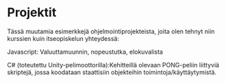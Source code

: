 # Projektit

Tässä muutamia esimerkkejä ohjelmointiprojekteista, joita olen tehnyt niin kurssien kuin itseopiskelun yhteydessä:

Javascript: Valuuttamuunnin, nopeustutka, elokuvalista
    
C# (toteutettu Unity-pelimoottorilla):Kehitteillä olevaan PONG-peliin liittyviä skriptejä, jossa koodataan staattisiin objekteihin toimintoja/käyttäytymistä. 
